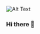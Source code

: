 ![Alt Text](https://www.google.com/url?sa=i&url=https%3A%2F%2Fsteamcommunity.com%2Fsharedfiles%2Ffiledetails%2F%3Fid%3D1731494008&psig=AOvVaw0lbnCJJs0vKcXQPxDfQLY3&ust=1680883318596000&source=images&cd=vfe&ved=0CA8QjRxqFwoTCNDo7brQlf4CFQAAAAAdAAAAABAE)

### Hi there 👋

<!--
**jackchinski/jackchinski** is a ✨ _special_ ✨ repository because its `README.md` (this file) appears on your GitHub profile.

![Alt Text](https://media.giphy.com/media/l1J9uvaWYWkNLjiz6/giphy.gif?cid=ecf05e47uv5srhn1espbjqfg8rmunq05m4cihzhaeptoi2aw&rid=giphy.gif&ct=g)

Here are some ideas to get you started:

- 🔭 I’m currently working on ...
- 🌱 I’m currently learning ...
- 👯 I’m looking to collaborate on ...
- 🤔 I’m looking for help with ...
- 💬 Ask me about ...
- 📫 How to reach me: ...
- 😄 Pronouns: ...
- ⚡ Fun fact: ...
-->
